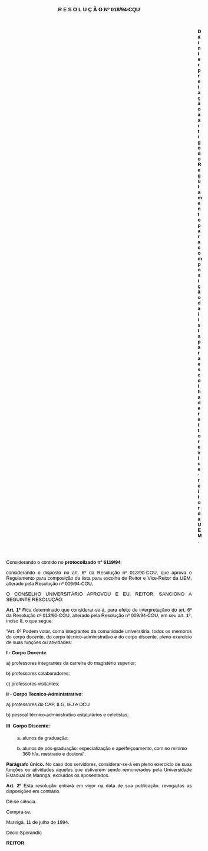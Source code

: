 <BODY TEXT="#000000">

<B><FONT FACE="Arial"><P ALIGN="JUSTIFY"></P>
<P ALIGN="CENTER">R E S O L U &Ccedil; &Atilde; O  Nº 018/94-CQU</P>
</B></FONT><FONT SIZE=2>
<P>&nbsp;</P><DIR>
<DIR>
<DIR>
<DIR>
<DIR>
<DIR>
<DIR>
<DIR>
<DIR>
<DIR>
<DIR>
<DIR>
<DIR>

</FONT><B><FONT FACE="Arial"><P ALIGN="JUSTIFY">D&aacute; interpreta&ccedil;&atilde;o a artigo do Regulamento para composi&ccedil;&atilde;o da lista para escolha de reitor e vice-reitor da UEM</B>.</P>
<P ALIGN="JUSTIFY"></P>
<P ALIGN="JUSTIFY">&nbsp;</P></DIR>
</DIR>
</DIR>
</DIR>
</DIR>
</DIR>
</DIR>
</DIR>
</DIR>
</DIR>
</DIR>
</DIR>
</DIR>

<P ALIGN="JUSTIFY">Considerando o contido no <B>protocolizado nº 6119/94</B>;</P>
<P ALIGN="JUSTIFY">considerando o disposto no art. 6º da Resolu&ccedil;&atilde;o nº 013/90-COU, que aprova o Regulamento para composi&ccedil;&atilde;o da lista para escolha de Reitor e Vice-Reitor da UEM, alterado pela Resolu&ccedil;&atilde;o nº 009/94-COU,</P>
<P ALIGN="JUSTIFY"></P>
<P ALIGN="JUSTIFY">O CONSELHO UNIVERSIT&Aacute;RIO APROVOU E EU, REITOR, SANCIONO A SEGUINTE RESOLU&Ccedil;&Atilde;O:</P>
<P ALIGN="JUSTIFY"></P>
<B><P ALIGN="JUSTIFY">Art. 1º</B> Fica determinado que considerar-se-&aacute;, para efeito de interpreta&ccedil;&atilde;oo do art. 6º da Resolu&ccedil;&atilde;o nº 013/90-COU, alterado pela Resolu&ccedil;&atilde;o nº 009/94-COU, em seu art. 1º, inciso II, o que segue:</P>
<P ALIGN="JUSTIFY">"Art. 6º Podem votar, coma integrantes da comunidade universitiria, todos os membros do corpo docente, do corpo t&eacute;cnico-administrativo e do corpo discente, pleno exerc&iacute;cio de suas fun&ccedil;&otilde;es ou atividades:</P>
<B><P ALIGN="JUSTIFY">I - Corpo Docente</B>:</P>
<P ALIGN="JUSTIFY">a) professores integrantes da carreira do magist&eacute;rio superior;</P>
<P ALIGN="JUSTIFY">b) professores colaboradores;</P>
<P ALIGN="JUSTIFY">c) professores visitantes;</P>
<B><P ALIGN="JUSTIFY">II - Corpo Tecnico-Administrativo</B>:</P>
<P ALIGN="JUSTIFY">a) professores do CAP, ILG, IEJ e DCU</P>
<P ALIGN="JUSTIFY">b) pessoal t&eacute;cnico-administrativo estatut&aacute;rios e celetistas;</P>
<B><P ALIGN="JUSTIFY">III  Corpo Discente:</P>
<OL TYPE="a">

<OL TYPE="a">

</B><P ALIGN="JUSTIFY"><LI>alunos de gradua&ccedil;&atilde;o;</LI></P>
<P ALIGN="JUSTIFY"><LI>alunos de p&oacute;s-gradua&ccedil;&atilde;o: especializa&ccedil;&atilde;o e aperfei&ccedil;oamento, com no m&iacute;nimo 360 h/a, mestrado e doutora&quot;.</LI></P></OL>
</OL>

<B><P ALIGN="JUSTIFY">Par&aacute;grafo &uacute;nico. </B>No caso dos servidores, considerar-se-&aacute; em pleno exerc&iacute;cio de suas fun&ccedil;&otilde;es ou atividades aqueles que estiverem sendo remunerados pela Universidade Estadual de Maring&aacute;, exclu&iacute;dos os aposentados.</P>
<B><P ALIGN="JUSTIFY">Art. 2º </B>Esta resolu&ccedil;&atilde;o entrar&aacute; em vigor na data de sua publica&ccedil;&atilde;o, revogadas as disposi&ccedil;&otilde;es em contr&aacute;rio.</P>
<P ALIGN="JUSTIFY">D&ecirc;-se ci&ecirc;ncia.</P>
<P ALIGN="JUSTIFY">Cumpra-se.</P>
<P ALIGN="JUSTIFY">Maring&aacute;, 11 de julho de 1994.</P>
<P ALIGN="JUSTIFY"></P>
<P ALIGN="JUSTIFY">D&eacute;cio Sperandio</P>
<B><P ALIGN="JUSTIFY">REITOR</P></B></FONT></BODY>
